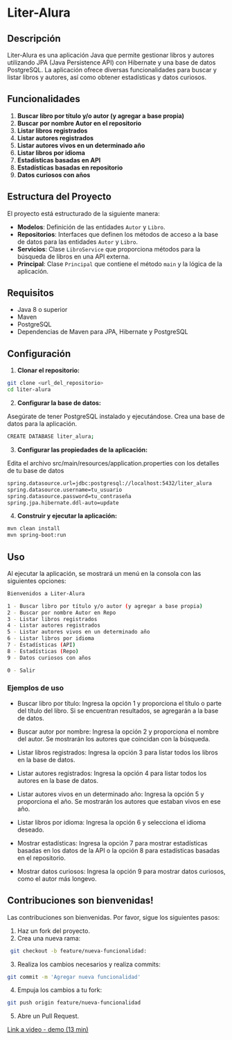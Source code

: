 # Liter-Alura

## Descripción

Liter-Alura es una aplicación Java que permite gestionar libros y autores utilizando JPA (Java Persistence API) con Hibernate y una base de datos PostgreSQL. La aplicación ofrece diversas funcionalidades para buscar y listar libros y autores, así como obtener estadísticas y datos curiosos.

## Funcionalidades

1. **Buscar libro por título y/o autor (y agregar a base propia)**
2. **Buscar por nombre Autor en el repositorio**
3. **Listar libros registrados**
4. **Listar autores registrados**
5. **Listar autores vivos en un determinado año**
6. **Listar libros por idioma**
7. **Estadísticas basadas en API**
8. **Estadísticas basadas en repositorio**
9. **Datos curiosos con años**

## Estructura del Proyecto

El proyecto está estructurado de la siguiente manera:

- **Modelos**: Definición de las entidades `Autor` y `Libro`.
- **Repositorios**: Interfaces que definen los métodos de acceso a la base de datos para las entidades `Autor` y `Libro`.
- **Servicios**: Clase `LibroService` que proporciona métodos para la búsqueda de libros en una API externa.
- **Principal**: Clase `Principal` que contiene el método `main` y la lógica de la aplicación.

## Requisitos

- Java 8 o superior
- Maven
- PostgreSQL
- Dependencias de Maven para JPA, Hibernate y PostgreSQL

## Configuración

1. **Clonar el repositorio:**

```bash
git clone <url_del_repositorio>
cd liter-alura
```

2. **Configurar la base de datos:**

Asegúrate de tener PostgreSQL instalado y ejecutándose. Crea una base de datos para la aplicación.

```bash
CREATE DATABASE liter_alura;
```

3. **Configurar las propiedades de la aplicación:**

Edita el archivo src/main/resources/application.properties con los detalles de tu base de datos

```bash
spring.datasource.url=jdbc:postgresql://localhost:5432/liter_alura
spring.datasource.username=tu_usuario
spring.datasource.password=tu_contraseña
spring.jpa.hibernate.ddl-auto=update
```

4. **Construir y ejecutar la aplicación:**

```bash
mvn clean install
mvn spring-boot:run
```

## Uso

Al ejecutar la aplicación, se mostrará un menú en la consola con las siguientes opciones:

```bash
Bienvenidos a Liter-Alura

1 - Buscar libro por título y/o autor (y agregar a base propia)
2 - Buscar por nombre Autor en Repo
3 - Listar libros registrados
4 - Listar autores registrados
5 - Listar autores vivos en un determinado año
6 - Listar libros por idioma
7 - Estadísticas (API)
8 - Estadísticas (Repo)
9 - Datos curiosos con años

0 - Salir
```

### Ejemplos de uso

- Buscar libro por título:
Ingresa la opción 1 y proporciona el título o parte del título del libro. Si se encuentran resultados, se agregarán a la base de datos.

- Buscar autor por nombre:
Ingresa la opción 2 y proporciona el nombre del autor. Se mostrarán los autores que coincidan con la búsqueda.

- Listar libros registrados:
Ingresa la opción 3 para listar todos los libros en la base de datos.

- Listar autores registrados:
Ingresa la opción 4 para listar todos los autores en la base de datos.

- Listar autores vivos en un determinado año:
Ingresa la opción 5 y proporciona el año. Se mostrarán los autores que estaban vivos en ese año.

- Listar libros por idioma:
Ingresa la opción 6 y selecciona el idioma deseado.

- Mostrar estadísticas:
Ingresa la opción 7 para mostrar estadísticas basadas en los datos de la API o la opción 8 para estadísticas basadas en el repositorio.

- Mostrar datos curiosos:
Ingresa la opción 9 para mostrar datos curiosos, como el autor más longevo.


## Contribuciones son bienvenidas!

Las contribuciones son bienvenidas. Por favor, sigue los siguientes pasos:

1. Haz un fork del proyecto.
2. Crea una nueva rama:
```bash
 git checkout -b feature/nueva-funcionalidad:
```
3. Realiza los cambios necesarios y realiza commits:
```bash
git commit -m 'Agregar nueva funcionalidad'
```
4. Empuja los cambios a tu fork:
```bash
git push origin feature/nueva-funcionalidad
```
5. Abre un Pull Request.


[Link a video - demo (13 min)](https://youtu.be/S_Wtcx2KEOc)
